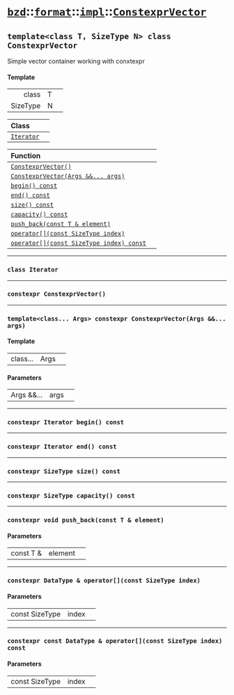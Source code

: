 # [`bzd`](../../../../index.md)::[`format`](../../../index.md)::[`impl`](../../index.md)::[`ConstexprVector`](../index.md)

## `template<class T, SizeType N> class ConstexprVector`
Simple vector container working with conxtexpr
#### Template
||||
|---:|:---|:---|
|class|T||
|SizeType|N||

|Class||
|:---|:---|
|[`Iterator`](iterator/index.md)||

|Function||
|:---|:---|
|[`ConstexprVector()`](./index.md)||
|[`ConstexprVector(Args &&... args)`](./index.md)||
|[`begin() const`](./index.md)||
|[`end() const`](./index.md)||
|[`size() const`](./index.md)||
|[`capacity() const`](./index.md)||
|[`push_back(const T & element)`](./index.md)||
|[`operator[](const SizeType index)`](./index.md)||
|[`operator[](const SizeType index) const`](./index.md)||
------
### `class Iterator`

------
### `constexpr ConstexprVector()`

------
### `template<class... Args> constexpr ConstexprVector(Args &&... args)`

#### Template
||||
|---:|:---|:---|
|class...|Args||
#### Parameters
||||
|---:|:---|:---|
|Args &&...|args||
------
### `constexpr Iterator begin() const`

------
### `constexpr Iterator end() const`

------
### `constexpr SizeType size() const`

------
### `constexpr SizeType capacity() const`

------
### `constexpr void push_back(const T & element)`

#### Parameters
||||
|---:|:---|:---|
|const T &|element||
------
### `constexpr DataType & operator[](const SizeType index)`

#### Parameters
||||
|---:|:---|:---|
|const SizeType|index||
------
### `constexpr const DataType & operator[](const SizeType index) const`

#### Parameters
||||
|---:|:---|:---|
|const SizeType|index||
